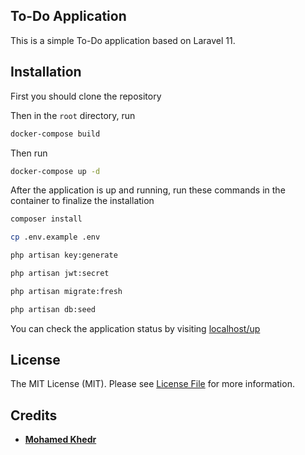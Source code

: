## To-Do Application

This is a simple To-Do application based on Laravel 11.

## Installation
 
First you should clone the repository

Then in the `root` directory, run 

```bash
docker-compose build
```

Then run

```bash
docker-compose up -d
```

After the application is up and running, run these commands in the container to finalize the installation

```bash
composer install
```

```bash
cp .env.example .env
```

```bash
php artisan key:generate
```

```bash
php artisan jwt:secret
```

```bash
php artisan migrate:fresh
```

```bash
php artisan db:seed
```

You can check the application status by visiting [localhost/up](http://localhost/up)

## License

The MIT License (MIT). Please see [License File](LICENSE.md) for more information.

## Credits

- **[Mohamed Khedr](https://github.com/MohamedKhedr700)**
